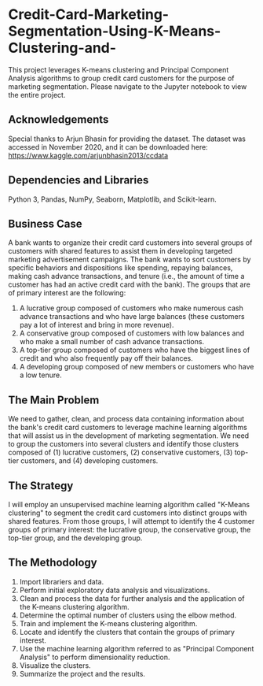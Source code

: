 # Credit-Card-Marketing-Segmentation-Using-K-Means-Clustering-and-
This project leverages K-means clustering and Principal Component Analysis algorithms to group credit card customers for the purpose of marketing segmentation. Please navigate to the Jupyter notebook to view the entire project.

## Acknowledgements
Special thanks to Arjun Bhasin for providing the dataset. The dataset was accessed in November 2020, and it can be downloaded here: https://www.kaggle.com/arjunbhasin2013/ccdata

## Dependencies and Libraries
Python 3, Pandas, NumPy, Seaborn, Matplotlib, and Scikit-learn.

## Business Case
A bank wants to organize their credit card customers into several groups of customers with shared features to assist them in developing targeted marketing advertisement campaigns. The bank wants to sort customers by specific behaviors and dispositions like spending, repaying balances, making cash advance transactions, and tenure (i.e., the amount of time a customer has had an active credit card with the bank). The groups that are of primary interest are the following:

1. A lucrative group composed of customers who make numerous cash advance transactions and who have large balances (these customers pay a lot of interest and bring in more revenue).
2. A conservative group composed of customers with low balances and who make a small number of cash advance transactions.
3. A top-tier group composed of customers who have the biggest lines of credit and who also frequently pay off their balances.
4. A developing group composed of new members or customers who have a low tenure.

## The Main Problem
We need to gather, clean, and process data containing information about the bank's credit card customers to leverage machine learning algorithms that will assist us in the development of marketing segmentation. We need to group the customers into several clusters and identify those clusters composed of (1) lucrative customers, (2) conservative customers, (3) top-tier customers, and (4) developing customers.

## The Strategy
I will employ an unsupervised machine learning algorithm called "K-Means clustering" to segment the credit card customers into distinct groups with shared features. From those groups, I will attempt to identify the 4 customer groups of primary interest: the lucrative group, the conservative group, the top-tier group, and the developing group.

## The Methodology
1. Import librariers and data.
2. Perform initial exploratory data analysis and visualizations.
3. Clean and process the data for further analysis and the application of the K-means clustering algorithm.
4. Determine the optimal number of clusters using the elbow method.
5. Train and implement the K-means clustering algorithm.
6. Locate and identify the clusters that contain the groups of primary interest.
7. Use the machine learning algorithm referred to as "Principal Component Analysis" to perform dimensionality reduction.
8. Visualize the clusters.
9. Summarize the project and the results.
